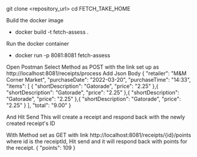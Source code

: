 git clone <repository_url>
cd FETCH_TAKE_HOME

Build the docker image

- docker build -t fetch-assess .

Run the docker container

- docker run -p 8081:8081 fetch-assess

Open Postman
Select Method as POST with the link set up as http://localhost:8081/receipts/process
Add Json Body
{
"retailer": "M&M Corner Market",
"purchaseDate": "2022-03-20",
"purchaseTime": "14:33",
"items": [
{
"shortDescription": "Gatorade",
"price": "2.25"
},{
"shortDescription": "Gatorade",
"price": "2.25"
},{
"shortDescription": "Gatorade",
"price": "2.25"
},{
"shortDescription": "Gatorade",
"price": "2.25"
}
],
"total": "9.00"
}

And Hit Send
This will create a receipt and respond back with the newly created receipt's ID

With Method set as GET with link http://localhost:8081/receipts/{id}/points where id is the receiptId, Hit send and it will respond back with points for the receipt.
{
"points": 109
}
